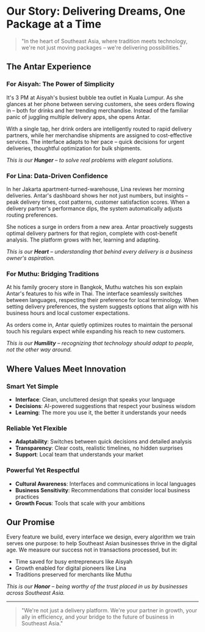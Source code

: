 # Our Story: Delivering Dreams, One Package at a Time

> "In the heart of Southeast Asia, where tradition meets technology, we're not just moving packages – we're delivering possibilities."

## The Antar Experience

### For Aisyah: The Power of Simplicity

It's 3 PM at Aisyah's busiest bubble tea outlet in Kuala Lumpur. As she glances at her phone between serving customers, she sees orders flowing in – both for drinks and her trending merchandise. Instead of the familiar panic of juggling multiple delivery apps, she opens Antar.

With a single tap, her drink orders are intelligently routed to rapid delivery partners, while her merchandise shipments are assigned to cost-effective services. The interface adapts to her pace – quick decisions for urgent deliveries, thoughtful optimization for bulk shipments.

*This is our **Hunger** – to solve real problems with elegant solutions.*

### For Lina: Data-Driven Confidence

In her Jakarta apartment-turned-warehouse, Lina reviews her morning deliveries. Antar's dashboard shows her not just numbers, but insights – peak delivery times, cost patterns, customer satisfaction scores. When a delivery partner's performance dips, the system automatically adjusts routing preferences.

She notices a surge in orders from a new area. Antar proactively suggests optimal delivery partners for that region, complete with cost-benefit analysis. The platform grows with her, learning and adapting.

*This is our **Heart** – understanding that behind every delivery is a business owner's aspiration.*

### For Muthu: Bridging Traditions

At his family grocery store in Bangkok, Muthu watches his son explain Antar's features to his wife in Thai. The interface seamlessly switches between languages, respecting their preference for local terminology. When setting delivery preferences, the system suggests options that align with his business hours and local customer expectations.

As orders come in, Antar quietly optimizes routes to maintain the personal touch his regulars expect while expanding his reach to new customers.

*This is our **Humility** – recognizing that technology should adapt to people, not the other way around.*

## Where Values Meet Innovation

### Smart Yet Simple
- **Interface**: Clean, uncluttered design that speaks your language
- **Decisions**: AI-powered suggestions that respect your business wisdom
- **Learning**: The more you use it, the better it understands your needs

### Reliable Yet Flexible
- **Adaptability**: Switches between quick decisions and detailed analysis
- **Transparency**: Clear costs, realistic timelines, no hidden surprises
- **Support**: Local team that understands your market

### Powerful Yet Respectful
- **Cultural Awareness**: Interfaces and communications in local languages
- **Business Sensitivity**: Recommendations that consider local business practices
- **Growth Focus**: Tools that scale with your ambitions

## Our Promise

Every feature we build, every interface we design, every algorithm we train serves one purpose: to help Southeast Asian businesses thrive in the digital age. We measure our success not in transactions processed, but in:

- Time saved for busy entrepreneurs like Aisyah
- Growth enabled for digital pioneers like Lina
- Traditions preserved for merchants like Muthu

*This is our **Honor** – being worthy of the trust placed in us by businesses across Southeast Asia.*

---

> "We're not just a delivery platform. We're your partner in growth, your ally in efficiency, and your bridge to the future of business in Southeast Asia."
